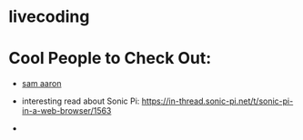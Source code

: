 # livecoding


# Cool People to Check Out: 
- [sam aaron](http://sam.aaron.name/)

- interesting read about Sonic Pi: https://in-thread.sonic-pi.net/t/sonic-pi-in-a-web-browser/1563
- 
